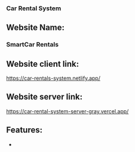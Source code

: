
### Car Rental System

## Website Name:
### SmartCar Rentals

## Website client link:
 <https://car-rentals-system.netlify.app/>
## Website server link:
 <https://car-rental-system-server-gray.vercel.app/>


 ## Features:
 - 


   
 

  
